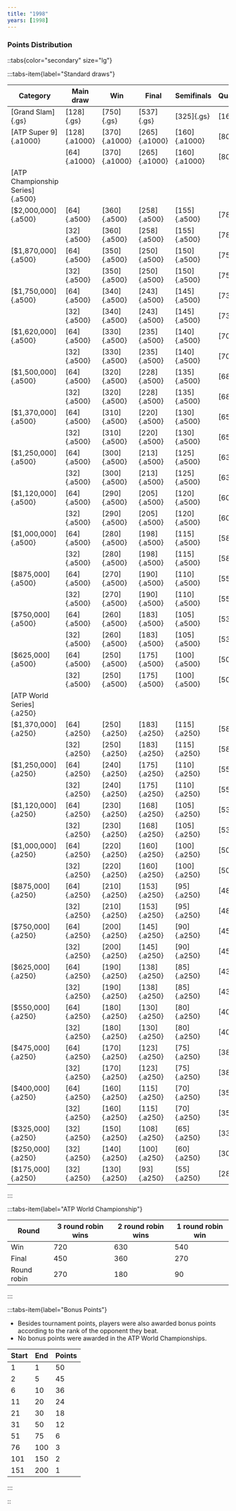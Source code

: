 ```yaml
---
title: "1998"
years: [1998]
---
```


### Points Distribution

::tabs{color="secondary" size="lg"}

:::tabs-item{label="Standard draws"}

| Category                         | Main draw     | Win           | Final         | Semifinals    | Quarterfinals | Round of 16  | Round of 32  | Round of 64  | Round of 128 |
| -------------------------------- | ------------- | ------------- | ------------- | ------------- | ------------- | ------------ | ------------ | ------------ | ------------ |
| [Grand Slam]{.gs}                | [128]{.gs}    | [750]{.gs}    | [537]{.gs}    | [325]{.gs}    | [163]{.gs}    | [82]{.gs}    | [41]{.gs}    | [20]{.gs}    | [1]{.gs}     |
| [ATP Super 9]{.a1000}            | [128]{.a1000} | [370]{.a1000} | [265]{.a1000} | [160]{.a1000} | [80]{.a1000}  | [40]{.a1000} | [20]{.a1000} | [10]{.a1000} | [1]{.a1000}  |
|                                  | [64]{.a1000}  | [370]{.a1000} | [265]{.a1000} | [160]{.a1000} | [80]{.a1000}  | [40]{.a1000} | [20]{.a1000} | [1]{.a1000}  | —            |
| [ATP Championship Series]{.a500} |               |               |               |               |               |              |              |              |              |
| [$2,000,000]{.a500}              | [64]{.a500}   | [360]{.a500}  | [258]{.a500}  | [155]{.a500}  | [78]{.a500}   | [39]{.a500}  | [20]{.a500}  | [1]{.a500}   | —            |
|                                  | [32]{.a500}   | [360]{.a500}  | [258]{.a500}  | [155]{.a500}  | [78]{.a500}   | [39]{.a500}  | [1]{.a500}   | —            | —            |
| [$1,870,000]{.a500}              | [64]{.a500}   | [350]{.a500}  | [250]{.a500}  | [150]{.a500}  | [75]{.a500}   | [38]{.a500}  | [19]{.a500}  | [1]{.a500}   | —            |
|                                  | [32]{.a500}   | [350]{.a500}  | [250]{.a500}  | [150]{.a500}  | [75]{.a500}   | [39]{.a500}  | [1]{.a500}   | —            | —            |
| [$1,750,000]{.a500}              | [64]{.a500}   | [340]{.a500}  | [243]{.a500}  | [145]{.a500}  | [73]{.a500}   | [37]{.a500}  | [19]{.a500}  | [1]{.a500}   | —            |
|                                  | [32]{.a500}   | [340]{.a500}  | [243]{.a500}  | [145]{.a500}  | [73]{.a500}   | [37]{.a500}  | [1]{.a500}   | —            | —            |
| [$1,620,000]{.a500}              | [64]{.a500}   | [330]{.a500}  | [235]{.a500}  | [140]{.a500}  | [70]{.a500}   | [35]{.a500}  | [18]{.a500}  | [1]{.a500}   | —            |
|                                  | [32]{.a500}   | [330]{.a500}  | [235]{.a500}  | [140]{.a500}  | [70]{.a500}   | [35]{.a500}  | [1]{.a500}   | —            | —            |
| [$1,500,000]{.a500}              | [64]{.a500}   | [320]{.a500}  | [228]{.a500}  | [135]{.a500}  | [68]{.a500}   | [34]{.a500}  | [17]{.a500}  | [1]{.a500}   | —            |
|                                  | [32]{.a500}   | [320]{.a500}  | [228]{.a500}  | [135]{.a500}  | [68]{.a500}   | [34]{.a500}  | [1]{.a500}   | —            | —            |
| [$1,370,000]{.a500}              | [64]{.a500}   | [310]{.a500}  | [220]{.a500}  | [130]{.a500}  | [65]{.a500}   | [33]{.a500}  | [17]{.a500}  | [1]{.a500}   | —            |
|                                  | [32]{.a500}   | [310]{.a500}  | [220]{.a500}  | [130]{.a500}  | [65]{.a500}   | [33]{.a500}  | [1]{.a500}   | —            | —            |
| [$1,250,000]{.a500}              | [64]{.a500}   | [300]{.a500}  | [213]{.a500}  | [125]{.a500}  | [63]{.a500}   | [32]{.a500}  | [16]{.a500}  | [1]{.a500}   | —            |
|                                  | [32]{.a500}   | [300]{.a500}  | [213]{.a500}  | [125]{.a500}  | [63]{.a500}   | [32]{.a500}  | [1]{.a500}   | —            | —            |
| [$1,120,000]{.a500}              | [64]{.a500}   | [290]{.a500}  | [205]{.a500}  | [120]{.a500}  | [60]{.a500}   | [30]{.a500}  | [15]{.a500}  | [1]{.a500}   | —            |
|                                  | [32]{.a500}   | [290]{.a500}  | [205]{.a500}  | [120]{.a500}  | [60]{.a500}   | [30]{.a500}  | [1]{.a500}   | —            | —            |
| [$1,000,000]{.a500}              | [64]{.a500}   | [280]{.a500}  | [198]{.a500}  | [115]{.a500}  | [58]{.a500}   | [29]{.a500}  | [15]{.a500}  | [1]{.a500}   | —            |
|                                  | [32]{.a500}   | [280]{.a500}  | [198]{.a500}  | [115]{.a500}  | [58]{.a500}   | [29]{.a500}  | [1]{.a500}   | —            | —            |
| [$875,000]{.a500}                | [64]{.a500}   | [270]{.a500}  | [190]{.a500}  | [110]{.a500}  | [55]{.a500}   | [28]{.a500}  | [14]{.a500}  | [1]{.a500}   | —            |
|                                  | [32]{.a500}   | [270]{.a500}  | [190]{.a500}  | [110]{.a500}  | [55]{.a500}   | [28]{.a500}  | [1]{.a500}   | —            | —            |
| [$750,000]{.a500}                | [64]{.a500}   | [260]{.a500}  | [183]{.a500}  | [105]{.a500}  | [53]{.a500}   | [27]{.a500}  | [14]{.a500}  | [1]{.a500}   | —            |
|                                  | [32]{.a500}   | [260]{.a500}  | [183]{.a500}  | [105]{.a500}  | [53]{.a500}   | [27]{.a500}  | [1]{.a500}   | —            | —            |
| [$625,000]{.a500}                | [64]{.a500}   | [250]{.a500}  | [175]{.a500}  | [100]{.a500}  | [50]{.a500}   | [25]{.a500}  | [13]{.a500}  | [1]{.a500}   | —            |
|                                  | [32]{.a500}   | [250]{.a500}  | [175]{.a500}  | [100]{.a500}  | [50]{.a500}   | [25]{.a500}  | [1]{.a500}   | —            | —            |
| [ATP World Series]{.a250}        |               |               |               |               |               |              |              |              |              |
| [$1,370,000]{.a250}              | [64]{.a250}   | [250]{.a250}  | [183]{.a250}  | [115]{.a250}  | [58]{.a250}   | [29]{.a250}  | [15]{.a250}  | [1]{.a250}   | —            |
|                                  | [32]{.a250}   | [250]{.a250}  | [183]{.a250}  | [115]{.a250}  | [58]{.a250}   | [29]{.a250}  | [1]{.a250}   | —            | —            |
| [$1,250,000]{.a250}              | [64]{.a250}   | [240]{.a250}  | [175]{.a250}  | [110]{.a250}  | [55]{.a250}   | [28]{.a250}  | [14]{.a250}  | [1]{.a250}   | —            |
|                                  | [32]{.a250}   | [240]{.a250}  | [175]{.a250}  | [110]{.a250}  | [55]{.a250}   | [28]{.a250}  | [1]{.a250}   | —            | —            |
| [$1,120,000]{.a250}              | [64]{.a250}   | [230]{.a250}  | [168]{.a250}  | [105]{.a250}  | [53]{.a250}   | [27]{.a250}  | [14]{.a250}  | [1]{.a250}   | —            |
|                                  | [32]{.a250}   | [230]{.a250}  | [168]{.a250}  | [105]{.a250}  | [53]{.a250}   | [27]{.a250}  | [1]{.a250}   | —            | —            |
| [$1,000,000]{.a250}              | [64]{.a250}   | [220]{.a250}  | [160]{.a250}  | [100]{.a250}  | [50]{.a250}   | [25]{.a250}  | [13]{.a250}  | [1]{.a250}   | —            |
|                                  | [32]{.a250}   | [220]{.a250}  | [160]{.a250}  | [100]{.a250}  | [50]{.a250}   | [25]{.a250}  | [1]{.a250}   | —            | —            |
| [$875,000]{.a250}                | [64]{.a250}   | [210]{.a250}  | [153]{.a250}  | [95]{.a250}   | [48]{.a250}   | [24]{.a250}  | [12]{.a250}  | [1]{.a250}   | —            |
|                                  | [32]{.a250}   | [210]{.a250}  | [153]{.a250}  | [95]{.a250}   | [48]{.a250}   | [24]{.a250}  | [1]{.a250}   | —            | —            |
| [$750,000]{.a250}                | [64]{.a250}   | [200]{.a250}  | [145]{.a250}  | [90]{.a250}   | [45]{.a250}   | [23]{.a250}  | [12]{.a250}  | [1]{.a250}   | —            |
|                                  | [32]{.a250}   | [200]{.a250}  | [145]{.a250}  | [90]{.a250}   | [45]{.a250}   | [23]{.a250}  | [1]{.a250}   | —            | —            |
| [$625,000]{.a250}                | [64]{.a250}   | [190]{.a250}  | [138]{.a250}  | [85]{.a250}   | [43]{.a250}   | [22]{.a250}  | [11]{.a250}  | [1]{.a250}   | —            |
|                                  | [32]{.a250}   | [190]{.a250}  | [138]{.a250}  | [85]{.a250}   | [43]{.a250}   | [22]{.a250}  | [1]{.a250}   | —            | —            |
| [$550,000]{.a250}                | [64]{.a250}   | [180]{.a250}  | [130]{.a250}  | [80]{.a250}   | [40]{.a250}   | [20]{.a250}  | [10]{.a250}  | [1]{.a250}   | —            |
|                                  | [32]{.a250}   | [180]{.a250}  | [130]{.a250}  | [80]{.a250}   | [40]{.a250}   | [20]{.a250}  | [1]{.a250}   | —            | —            |
| [$475,000]{.a250}                | [64]{.a250}   | [170]{.a250}  | [123]{.a250}  | [75]{.a250}   | [38]{.a250}   | [19]{.a250}  | [10]{.a250}  | [1]{.a250}   | —            |
|                                  | [32]{.a250}   | [170]{.a250}  | [123]{.a250}  | [75]{.a250}   | [38]{.a250}   | [19]{.a250}  | [1]{.a250}   | —            | —            |
| [$400,000]{.a250}                | [64]{.a250}   | [160]{.a250}  | [115]{.a250}  | [70]{.a250}   | [35]{.a250}   | [18]{.a250}  | [9]{.a250}   | [1]{.a250}   | —            |
|                                  | [32]{.a250}   | [160]{.a250}  | [115]{.a250}  | [70]{.a250}   | [35]{.a250}   | [18]{.a250}  | [1]{.a250}   | —            | —            |
| [$325,000]{.a250}                | [32]{.a250}   | [150]{.a250}  | [108]{.a250}  | [65]{.a250}   | [33]{.a250}   | [17]{.a250}  | [1]{.a250}   | —            | —            |
| [$250,000]{.a250}                | [32]{.a250}   | [140]{.a250}  | [100]{.a250}  | [60]{.a250}   | [30]{.a250}   | [15]{.a250}  | [1]{.a250}   | —            | —            |
| [$175,000]{.a250}                | [32]{.a250}   | [130]{.a250}  | [93]{.a250}   | [55]{.a250}   | [28]{.a250}   | [14]{.a250}  | [1]{.a250}   | —            | —            |

:::

:::tabs-item{label="ATP World Championship"}

| Round       | 3 round robin wins | 2 round robin wins | 1 round robin win |
| ----------- | ------------------ | ------------------ | ----------------- |
| Win         | 720                | 630                | 540               |
| Final       | 450                | 360                | 270               |
| Round robin | 270                | 180                | 90                |

:::

:::tabs-item{label="Bonus Points"}

- Besides tournament points, players were also awarded bonus points according to the rank of the opponent they beat.
- No bonus points were awarded in the ATP World Championships.

| Start | End | Points |
| ----- | --- | ------ |
| 1     | 1   | 50     |
| 2     | 5   | 45     |
| 6     | 10  | 36     |
| 11    | 20  | 24     |
| 21    | 30  | 18     |
| 31    | 50  | 12     |
| 51    | 75  | 6      |
| 76    | 100 | 3      |
| 101   | 150 | 2      |
| 151   | 200 | 1      |

:::

::
